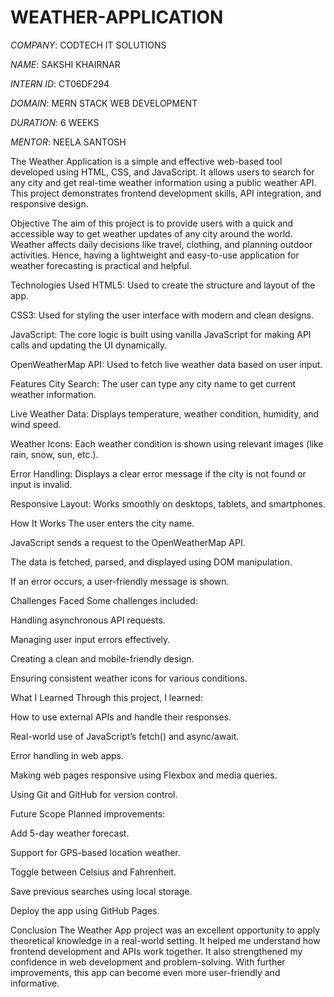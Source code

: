 # WEATHER-APPLICATION

*COMPANY*: CODTECH IT SOLUTIONS

*NAME*: SAKSHI KHAIRNAR

*INTERN ID*: CT06DF294

*DOMAIN*: MERN STACK WEB DEVELOPMENT

*DURATION*: 6 WEEKS

*MENTOR*: NEELA SANTOSH


The Weather Application is a simple and effective web-based tool developed using HTML, CSS, and JavaScript. It allows users to search for any city and get real-time weather information using a public weather API. This project demonstrates frontend development skills, API integration, and responsive design.

Objective
The aim of this project is to provide users with a quick and accessible way to get weather updates of any city around the world. Weather affects daily decisions like travel, clothing, and planning outdoor activities. Hence, having a lightweight and easy-to-use application for weather forecasting is practical and helpful.

Technologies Used
HTML5: Used to create the structure and layout of the app.

CSS3: Used for styling the user interface with modern and clean designs.

JavaScript: The core logic is built using vanilla JavaScript for making API calls and updating the UI dynamically.

OpenWeatherMap API: Used to fetch live weather data based on user input.

Features
City Search: The user can type any city name to get current weather information.

Live Weather Data: Displays temperature, weather condition, humidity, and wind speed.

Weather Icons: Each weather condition is shown using relevant images (like rain, snow, sun, etc.).

Error Handling: Displays a clear error message if the city is not found or input is invalid.

Responsive Layout: Works smoothly on desktops, tablets, and smartphones.

How It Works
The user enters the city name.

JavaScript sends a request to the OpenWeatherMap API.

The data is fetched, parsed, and displayed using DOM manipulation.

If an error occurs, a user-friendly message is shown.

Challenges Faced
Some challenges included:

Handling asynchronous API requests.

Managing user input errors effectively.

Creating a clean and mobile-friendly design.

Ensuring consistent weather icons for various conditions.

What I Learned
Through this project, I learned:

How to use external APIs and handle their responses.

Real-world use of JavaScript’s fetch() and async/await.

Error handling in web apps.

Making web pages responsive using Flexbox and media queries.

Using Git and GitHub for version control.

Future Scope
Planned improvements:

Add 5-day weather forecast.

Support for GPS-based location weather.

Toggle between Celsius and Fahrenheit.

Save previous searches using local storage.

Deploy the app using GitHub Pages.

Conclusion
The Weather App project was an excellent opportunity to apply theoretical knowledge in a real-world setting. It helped me understand how frontend development and APIs work together. It also strengthened my confidence in web development and problem-solving. With further improvements, this app can become even more user-friendly and informative.
